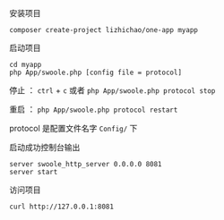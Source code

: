 安装项目
```
composer create-project lizhichao/one-app myapp
```
启动项目
```shell
cd myapp
php App/swoole.php [config file = protocol]
```

停止 ： `ctrl` + `c`  或者 `php App/swoole.php protocol stop` 

重启 ： `php App/swoole.php protocol restart`  

protocol 是配置文件名字  `Config/` 下 



启动成功控制台输出
```
server swoole_http_server 0.0.0.0 8081
server start
```

访问项目
```shell
curl http://127.0.0.1:8081
```
